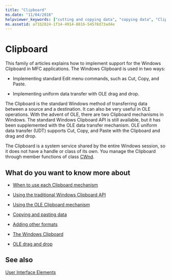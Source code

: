 ```yaml
---
title: "Clipboard"
ms.date: "11/04/2016"
helpviewer_keywords: ["cutting and copying data", "copying data", "Clipboard", "Clipboard, programming", "transferring data"]
ms.assetid: a71b2824-1f14-4914-8816-54578d73ad4e
---
```

# Clipboard

This family of articles explains how to implement support for the Windows Clipboard in MFC applications. The Windows Clipboard is used in two ways:

- Implementing standard Edit menu commands, such as Cut, Copy, and Paste.

- Implementing uniform data transfer with OLE drag and drop.

The Clipboard is the standard Windows method of transferring data between a source and a destination. It can also be very useful in OLE operations. With the advent of OLE, there are two Clipboard mechanisms in Windows. The standard Windows Clipboard API is still available, but it has been supplemented with the OLE data transfer mechanism. OLE uniform data transfer (UDT) supports Cut, Copy, and Paste with the Clipboard and drag and drop.

The Clipboard is a system service shared by the entire Windows session, so it does not have a handle or class of its own. You manage the Clipboard through member functions of class [CWnd](../mfc/reference/cwnd-class.md).

## What do you want to know more about

- [When to use each Clipboard mechanism](../mfc/clipboard-when-to-use-each-clipboard-mechanism.md)

- [Using the traditional Windows Clipboard API](../mfc/clipboard-using-the-windows-clipboard.md)

- [Using the OLE Clipboard mechanism](../mfc/clipboard-using-the-ole-clipboard-mechanism.md)

- [Copying and pasting data](../mfc/clipboard-copying-and-pasting-data.md)

- [Adding other formats](../mfc/clipboard-adding-other-formats.md)

- [The Windows Clipboard](/windows/win32/dataxchg/clipboard)

- [OLE drag and drop](../mfc/drag-and-drop-ole.md)

## See also

[User Interface Elements](../mfc/user-interface-elements-mfc.md)
